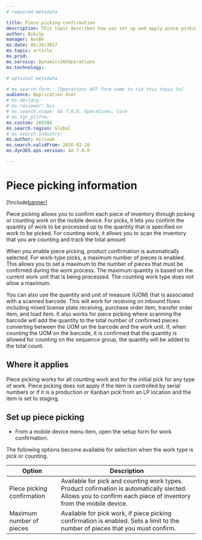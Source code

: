 ```yaml
---
# required metadata

title: Piece picking confirmation
description: This topic describes how you set up and apply piece picking confirmation from a mobile device.
author: BibiSp
manager: AnnBe
ms.date: 05/26/2017
ms.topic: article
ms.prod: 
ms.service: Dynamics365Operations
ms.technology: 

# optional metadata

# ms.search.form:  [Operations AOT form name to tie this topic to]
audience: Application User
# ms.devlang: 
# ms.reviewer: bis
# ms.search.scope: AX 7.0.0, Operations, Core
# ms.tgt_pltfrm: 
ms.custom: 269384
ms.search.region: Global
# ms.search.industry: 
ms.author: mirzaab
ms.search.validFrom: 2016-02-28
ms.dyn365.ops.version: AX 7.0.0

---
```


# Piece picking information

[!include[banner](../includes/banner.md)]

Piece picking allows you to confirm each piece of inventory through picking or counting work on the mobile device. For picks, it lets you confirm the quantity of work to be processed up to the quantity that is specified on work to be picked. For counting work, it allows you to scan the inventory that you are counting and track the total amount

When you enable piece picking, product confirmation is automatically selected. For work-type picks, a maximum number of pieces is enabled. This allows you to set a maximum to the number of pieces that must be confirmed during the work process. The maximum quantity is based on the current work unit that is being processed. The counting work type does not allow a maximum.

You can also use the quantity and unit of measure (UOM) that is associated with a scanned barcode. This will work for receiving on inbound flows including mixed license plate receiving, purchase order item, transfer order item, and load item. It also works for piece picking where scanning the barcode will add the quantity to the total number of confirmed pieces converting between the UOM on the barcode and the work unit. If, when counting the UOM on the barcode, it is confirmed that the quantity is allowed for counting on the sequence group, the quantity will be added to the total count.

## Where it applies

Piece picking works for all counting work and for the initial pick for any type of work. Piece picking does not apply if the item is controlled by serial numbers or if it is a production or Kanban pick from an LP location and the item is set to staging.

## Set up piece picking

-	From a mobile device menu item, open the setup form for work confirmation. 

The following options become available for selection when the work type is pick or counting.

| Option        | Description   | 
| ------------- | ------------- |
| Piece picking confirmation   | Available for pick and counting work types. Product cofirmation is automatically slected. Allows you to confirm each piece of inventory from the mobile device. | 
| Maximum number of pieces     | Available for pick work, if piece picking confirmation is enabled. Sets a limit to the number of pieces that you must confirm. |  




